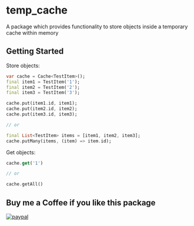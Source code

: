 # temp_cache

A package which provides functionality to store objects inside a temporary cache within memory

## Getting Started

Store objects:

``` dart
var cache = Cache<TestItem>();
final item1 = TestItem('1');
final item2 = TestItem('2');
final item3 = TestItem('3');

cache.put(item1.id, item1);
cache.put(item2.id, item2);
cache.put(item3.id, item3);

// or

final List<TestItem> items = [item1, item2, item3];
cache.putMany(items, (item) => item.id);
```

Get objects:

``` dart
cache.get('1')

// or

cache.getAll()
```

## Buy me a Coffee if you like this package

[![paypal](https://www.paypalobjects.com/en_US/i/btn/btn_donateCC_LG.gif)](https://www.paypal.com/donate?hosted_button_id=Q4QALYJXEDH5Q)
